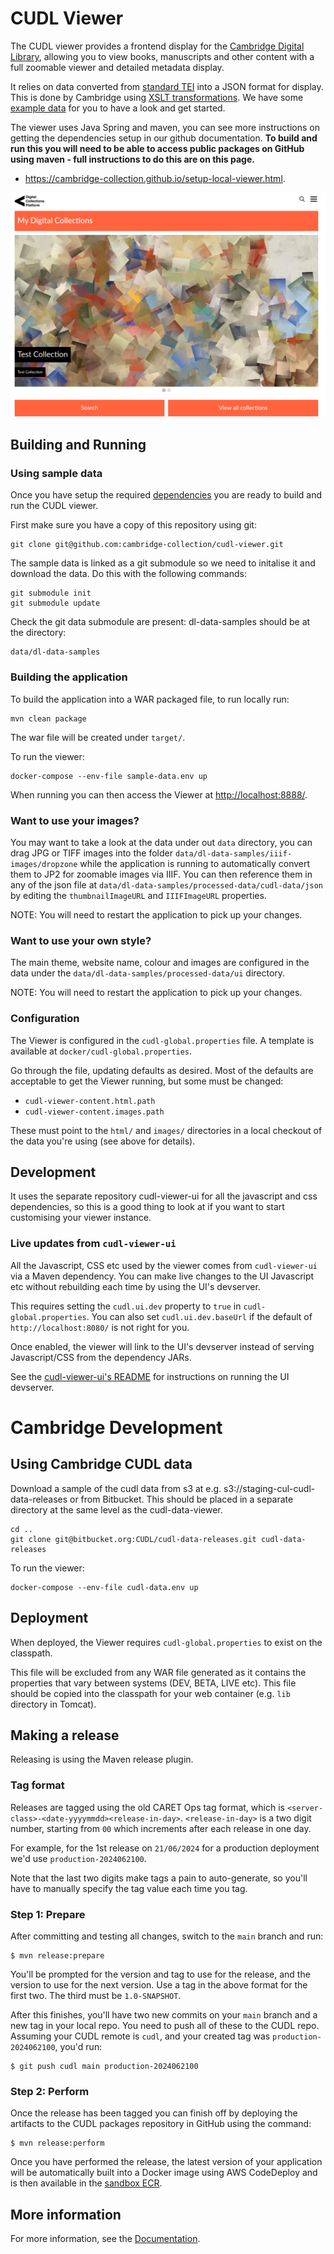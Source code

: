 # CUDL Viewer

The CUDL viewer provides a frontend display for the [Cambridge Digital Library](https://cudl.lib.cam.ac.uk/),
allowing you to view books, manuscripts and other content with a full zoomable viewer and detailed metadata
display.

It relies on data converted from [standard TEI](https://github.com/tei-for-special-collections/consolidated-schema) into a JSON format for display. This is done by Cambridge using [XSLT
transformations](https://github.com/cambridge-collection/xslt-transformation-engine).  We have some [example data](https://github.com/cambridge-collection/dl-data-samples)
for you to have a look and get started.

The viewer uses Java Spring and maven, you can see more instructions on getting the dependencies setup in our
github documentation. **To build and run this
you will need to be able to access public packages on GitHub using maven - full instructions to do this are on this page.**
- https://cambridge-collection.github.io/setup-local-viewer.html.

![CUDLViewer.png](src/main/docs/images/CUDLViewer.png)

## Building and Running

### Using sample data

Once you have setup the required  [dependencies](https://cambridge-collection.github.io/setup-local-viewer.html) you are
ready to build and run the CUDL viewer.

First make sure you have a copy of this repository using git:

    git clone git@github.com:cambridge-collection/cudl-viewer.git

The sample data is linked as a git submodule so we need to initalise
it and download the data.  Do this with the following commands:

    git submodule init
    git submodule update

Check the git data submodule are present: dl-data-samples should be at the directory:

    data/dl-data-samples


### Building the application

To build the application into a WAR packaged file, to run locally run:

    mvn clean package

The war file will be created under `target/`.

To run the viewer:

    docker-compose --env-file sample-data.env up

When running you can then access the Viewer at
[http://localhost:8888/](http://localhost:8888/).


### Want to use your images?

You may want to take a look at the data under out `data` directory, you can drag JPG or TIFF images into the folder
`data/dl-data-samples/iiif-images/dropzone` while the application is running to automatically convert them to JP2 for
zoomable images via IIIF. You can then reference them in any of the json file at
`data/dl-data-samples/processed-data/cudl-data/json` by editing the `thumbnailImageURL` and `IIIFImageURL` properties.

NOTE: You will need to restart the application to pick up your changes.

### Want to use your own style?

The main theme, website name, colour and images are configured in the data under the `data/dl-data-samples/processed-data/ui` directory.

NOTE: You will need to restart the application to pick up your changes.

### Configuration

The Viewer is configured in the `cudl-global.properties` file. A template is
available at `docker/cudl-global.properties`.

Go through the file, updating defaults as desired. Most of the defaults are
acceptable to get the Viewer running, but some must be changed:

* `cudl-viewer-content.html.path`
* `cudl-viewer-content.images.path`

These must point to the `html/` and `images/` directories in a local checkout of
the data you're using (see above for details).

## Development

It uses the separate repository cudl-viewer-ui for all the javascript and css dependencies,
so this is a good thing to look at if you want to start customising your viewer instance.

### Live updates from `cudl-viewer-ui`

All the Javascript, CSS etc used by the viewer comes from `cudl-viewer-ui`
via a Maven dependency. You can make live changes to the UI Javascript etc
without rebuilding each time by using the UI's devserver.

This requires setting the `cudl.ui.dev` property to `true` in
`cudl-global.properties`. You can also set `cudl.ui.dev.baseUrl` if the default
of `http://localhost:8080/` is not right for you.

Once enabled, the viewer will link to the UI's devserver instead of serving
Javascript/CSS from the dependency JARs.

See the [cudl-viewer-ui's README](https://github.com/cambridge-collection/cudl-viewer-ui) for
instructions on running the UI devserver.


# Cambridge Development

## Using Cambridge CUDL data

Download a sample of the cudl data from s3 at e.g. s3://staging-cul-cudl-data-releases or from Bitbucket.
This should be placed in a separate directory at the same level as the cudl-data-viewer.

    cd ..
    git clone git@bitbucket.org:CUDL/cudl-data-releases.git cudl-data-releases

To run the viewer:

    docker-compose --env-file cudl-data.env up

## Deployment
When deployed, the Viewer requires `cudl-global.properties` to exist on the
classpath.

This file will be excluded from any WAR file generated as it contains the properties
that vary between systems (DEV, BETA, LIVE etc). This file should be copied into the
classpath for your web container (e.g. `lib` directory in Tomcat).

## Making a release

Releasing is using the Maven release plugin.

### Tag format

Releases are tagged using the old CARET Ops tag format, which is
`<server-class>-<date-yyyymmdd><release-in-day>`. `<release-in-day>` is a two
digit number, starting from `00` which increments after each release in one day.

For example, for the 1st release on `21/06/2024` for a production deployment
we'd use `production-2024062100`.

Note that the last two digits make tags a pain to auto-generate, so you'll have
to manually specify the tag value each time you tag.

### Step 1: Prepare

After committing and testing all changes, switch to the `main` branch and
run:

```
$ mvn release:prepare
```

You'll be prompted for the version and tag to use for the release, and the
version to use for the next version. Use a tag in the above format for the first
two. The third must be
`1.0-SNAPSHOT`.

After this finishes, you'll have two new commits on your `main` branch and
a new tag in your local repo. You need to push all of these to the CUDL repo.
Assuming your CUDL remote is `cudl`, and your created tag was
`production-2024062100`, you'd run:

```
$ git push cudl main production-2024062100
```

### Step 2: Perform

Once the release has been tagged you can finish off by deploying the artifacts
to the CUDL packages repository in GitHub using the command:

```
$ mvn release:perform
```

Once you have performed the release, the latest version of your application will be automatically built into a Docker
image using AWS CodeDeploy and is then available in the [sandbox ECR](https://eu-west-1.console.aws.amazon.com/ecr/repositories/private/563181399728/sandbox-cudl-viewer?region=eu-west-1).

## More information

For more information, see the [Documentation](https://cambridge-collection.github.io).

